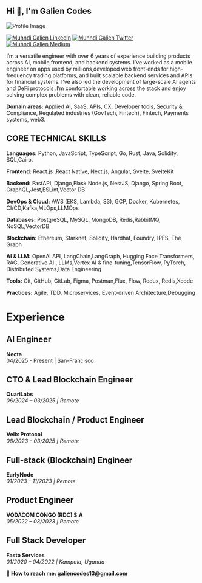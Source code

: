 <h2 align="left">Hi 👋, I'm Galien Codes</h1>

![Profile Image](https://i.ibb.co/B5N9WQbB/Screenshot-2025-02-10-at-17-44-14.png)

[![Muhndi Galien Linkedin](https://img.shields.io/badge/LinkedIn-0077B5?style=for-the-badge&logo=linkedin&logoColor=white)](https://www.linkedin.com/in/muhindo-galien/)
[![Muhndi Galien Twitter](https://img.shields.io/badge/Twitter-1DA1F2?style=for-the-badge&logo=twitter&logoColor=white)](https://twitter.com/GalienMuhindo)
[![Muhndi Galien Medium](https://img.shields.io/badge/Medium-000000?style=for-the-badge&logo=medium&logoColor=white)](https://medium.com/@galiendev)


I’m a versatile engineer with over 6 years of experience building products across AI, mobile,frontend, and backend systems. I’ve worked as a mobile engineer on apps used by millions,developed web front-ends for high-frequency trading platforms, and built scalable backend services and APIs for financial systems. I’ve also led the development of large-scale AI agents and DeFi protocols .I’m comfortable working across the stack and enjoy solving complex problems with clean, reliable code.

**Domain areas:** Applied AI, SaaS, APIs, CX, Developer tools, Security & Compliance, Regulated industries (GovTech, Fintech), Fintech, Payments systems, web3.

## CORE TECHNICAL SKILLS
**Languages:** Python, JavaScript, TypeScript, Go, Rust, Java, Solidity, SQL,Cairo.

**Frontend:** React.js ,React Native, Next.js, Angular, Svelte, SvelteKit

**Backend:** FastAPI, Django,Flask Node.js, NestJS, Django, Spring Boot, GraphQL,Jest,ESLint,Vector DB

**DevOps & Cloud:** AWS (EKS, Lambda, S3), GCP, Docker, Kubernetes, CI/CD,Kafka,MLOps,LLMOps

**Databases:** PostgreSQL, MySQL, MongoDB, Redis,RabbitMQ, NoSQL,VectorDB

**Blockchain:** Ethereum, Starknet, Solidity, Hardhat, Foundry, IPFS, The Graph

**AI & LLM:** OpenAI API, LangChain,LangGraph, Hugging Face Transformers, RAG, Generative AI , LLMs,Vertex AI & fine-tuning,TensorFlow, PyTorch, Distributed Systems,Data Engineering

**Tools:** Git, GitHub, GitLab, Figma, Postman,Flux, Flow, Redux, Redis,Xcode

**Practices:** Agile, TDD, Microservices, Event-driven Architecture,Debugging

# Experience
## AI Engineer 
**Necta**  
04/2025 -  Present | San-Francisco
## CTO & Lead Blockchain Engineer  
**QuariLabs**  
*06/2024 – 03/2025 | Remote*  

## Lead Blockchain / Product Engineer  
**Velix Protocol**  
*08/2023 – 03/2025 | Remote*  

## Full-stack (Blockchain) Engineer  
**EarlyNode**  
*01/2023 – 11/2023 | Remote*  

## Product Engineer  
**VODACOM CONGO (RDC) S.A**  
*05/2022 – 03/2023 | Remote*  

## Full Stack Developer  
**Fasto Services**  
*01/2020 – 04/2022 | Kampala, Uganda*  


 **📧 How to reach me: <a href="galiencodes13@gmail.com">galiencodes13@gmail.com<a/>**




